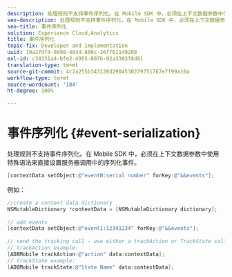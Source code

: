 ```yaml
---
description: 处理规则不支持事件序列化。在 Mobile SDK 中，必须在上下文数据参数中使用特殊语法来直接设置服务器调用中的序列化事件。
seo-description: 处理规则不支持事件序列化。在 Mobile SDK 中，必须在上下文数据参数中使用特殊语法来直接设置服务器调用中的序列化事件。
seo-title: 事件序列化
solution: Experience Cloud,Analytics
title: 事件序列化
topic-fix: Developer and implementation
uuid: 19a27df4-0998-403d-800c-26ff61149208
exl-id: c34331a4-bfe2-4955-807b-92a3303f8d81
translation-type: tm+mt
source-git-commit: 4c2a255b343128d2904530279751767e7f99a10a
workflow-type: tm+mt
source-wordcount: '104'
ht-degree: 100%

---
```


# 事件序列化 {#event-serialization}

处理规则不支持事件序列化。在 Mobile SDK 中，必须在上下文数据参数中使用特殊语法来直接设置服务器调用中的序列化事件。

```objective-c
[contextData setObject:@"eventN:serial number" forKey:@"&&events"];
```

例如：

```objective-c
//create a context data dictionary 
NSMutableDictionary *contextData = [NSMutableDictionary dictionary]; 
 
// add events 
[contextData setObject:@"event1:12341234" forKey:@"&&events"]; 
 
// send the tracking call - use either a trackAction or TrackState call. 
// trackAction example: 
[ADBMobile trackAction:@"action" data:contextData]; 
// trackState example: 
[ADBMobile trackState:@"State Name" data:contextData]; 
```
